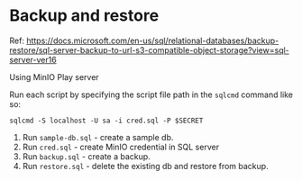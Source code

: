 # Backup and restore

Ref: https://docs.microsoft.com/en-us/sql/relational-databases/backup-restore/sql-server-backup-to-url-s3-compatible-object-storage?view=sql-server-ver16

Using MinIO Play server

Run each script by specifying the script file path in the `sqlcmd` command like so:

``` shell
sqlcmd -S localhost -U sa -i cred.sql -P $SECRET
```

1. Run `sample-db.sql` - create a sample db.
2. Run `cred.sql` - create MinIO credential in SQL server
3. Run `backup.sql` - create a backup.
4. Run `restore.sql` - delete the existing db and restore from backup.

